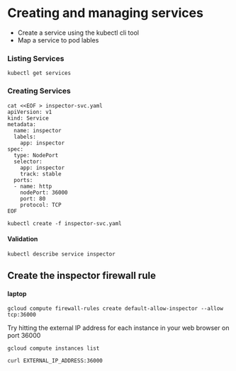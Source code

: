 # Creating and managing services

* Create a service using the kubectl cli tool
* Map a service to pod lables

### Listing Services

```
kubectl get services
```

### Creating Services

```
cat <<EOF > inspector-svc.yaml
apiVersion: v1
kind: Service
metadata:
  name: inspector
  labels:
    app: inspector
spec:
  type: NodePort
  selector:
    app: inspector
    track: stable
  ports:
  - name: http
    nodePort: 36000
    port: 80
    protocol: TCP
EOF
```

```
kubectl create -f inspector-svc.yaml
```

#### Validation
```
kubectl describe service inspector
```

## Create the inspector firewall rule

#### laptop

```
gcloud compute firewall-rules create default-allow-inspector --allow tcp:36000
```

Try hitting the external IP address for each instance in your web browser on port 36000

```
gcloud compute instances list
```

```
curl EXTERNAL_IP_ADDRESS:36000
```
